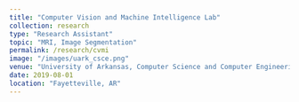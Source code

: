 ```yaml
---
title: "Computer Vision and Machine Intelligence Lab"
collection: research
type: "Research Assistant"
topic: "MRI, Image Segmentation"
permalink: /research/cvmi
image: "/images/uark_csce.png" 
venue: "University of Arkansas, Computer Science and Computer Engineering"
date: 2019-08-01
location: "Fayetteville, AR"
---
```


